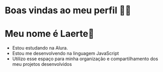 # Boas vindas ao meu perfil 💙💙
# Meu nome é Laerte🤠

- Estou estudando na Alura.
- Estou me desenvolvendo na linguagem JavaScript
- Utilizo esse espaço para minha organização e compartilhamento dos meu projetos desenvolvidos
